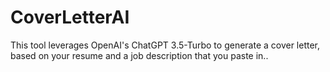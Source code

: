 # CoverLetterAI
This tool leverages OpenAI's ChatGPT 3.5-Turbo to generate a cover letter, based on your resume and a job description that you paste in..